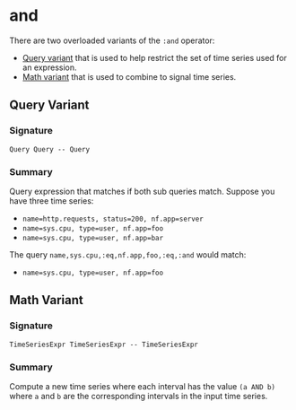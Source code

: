 
# and

There are two overloaded variants of the `:and` operator:

* [Query variant](#query-variant) that is used to help restrict the set of time series used
  for an expression.
* [Math variant](#math-variant) that is used to combine to signal time series.

## Query Variant

### Signature

`Query Query -- Query`

### Summary

Query expression that matches if both sub queries match. Suppose you have three time
series:

* `name=http.requests, status=200, nf.app=server`
* `name=sys.cpu, type=user, nf.app=foo`
* `name=sys.cpu, type=user, nf.app=bar`

The query `name,sys.cpu,:eq,nf.app,foo,:eq,:and` would match:

* `name=sys.cpu, type=user, nf.app=foo`

## Math Variant

### Signature

`TimeSeriesExpr TimeSeriesExpr -- TimeSeriesExpr`

### Summary

Compute a new time series where each interval has the value `(a AND b)` where `a`
 and `b` are the corresponding intervals in the input time series.
